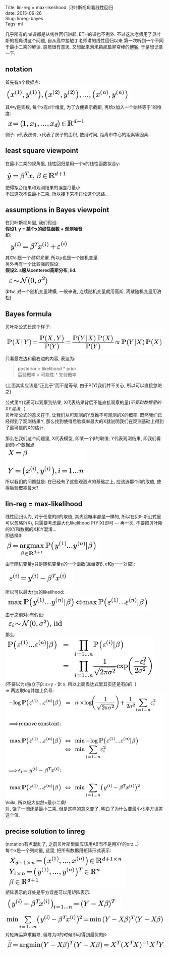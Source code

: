 Title: lin-reg = max-likelihood: 贝叶斯视角看线性回归   
date: 2015-09-26   
Slug: linreg-bayes   
Tags: ml   
   
   
几乎所有的ml课都是从线性回归讲起, ETH的课也不例外. 不过这次老师用了贝叶斯的视角讲这个问题, 自从高中接触丁老师讲的线性回归以来 第一次听到一个不同于最小二乘的解读, 感觉很有意思. 又想起来刘未鹏那篇非常棒的[博客](http://mindhacks.cn/2008/09/21/the-magical-bayesian-method/), 于是想记录一下.    
   
notation   
--------   
首先有n个数据点:    
![](_images/linreg-bayes/pasted_image001.png)   
其中y是实数, 每个x有d个维度, 为了方便表示截距, 再给x加入一个始终等于1的维度:    
![](_images/linreg-bayes/pasted_image002.png)   
例子: y代表房价, x代表了房子的面积, 使用时间, 距离市中心的距离等因素.   
   
least square viewpoint   
----------------------   
在最小二乘的视角里, 线性回归是用一个x的线性函数拟合y:    
![](_images/linreg-bayes/pasted_image003.png)   
使得拟合结果和观测结果的误差尽量小.    
不过这次不说最小二乘, 所以接下来不讨论这个思路...   
   
assumptions in Bayes viewpoint   
------------------------------   
在贝叶斯视角里, 我们假设:   
**假设1. y = 某个x的线性函数 + 观测噪音**   
即:    
![](_images/linreg-bayes/pasted_image006.png)   
其中εi是一个*随机变量*, 所以y也是一个随机变量.    
另外再有一个比较强的假设:   
**假设2.  ε服从centered高斯分布, iid.**   
![](_images/linreg-bayes/pasted_image007.png)   
(btw, 对一个随机变量建模, 一般来说, 连续随机变量就用高斯, 离散随机变量用泊松)   
   
Bayes formula   
-------------   
贝叶斯公式长这个样子:    
![](_images/linreg-bayes/pasted_image004.png)   
只看最左边和最右边的内容, 表达为:    
>posterior = likelihood * prior   
后验概率 = 可能性 * 先验概率   

(上面其实应该是"正比于"而不是等号, 由于P(Y)我们并不关心, 所以可以直接忽略之)   
   
公式里Y代表可以观察到结果, X代表结果背后不能直接观察的量(*不要和数据里的XY混淆...*).    
贝叶斯公式的意义在于, 让我们从可观测的Y反推不可观测的X的概率. 既然我们已经得到了观测结果Y, 那么找到使得后验概率最大的X就说明我们在观测基础上得到了最可信的X的估计.    
   
那么在我们这个问题里, X代表模型, 即某一个β的取值; Y代表观测结果, 即我们看到的n个数据点.    
![](_images/linreg-bayes/pasted_image005.png)   
所以我们的问题就是: 在已经有了这些观测点的基础之上, 应该选那个β的取值, 使得后验概率最大?   
   
lin-reg = max-likelihood   
------------------------   
线性回归认为, 对于任意的β的取值, 其先验概率都是一样的, 所以在贝叶斯公式里可以忽略ℙ(X), 只需要考虑最大化likelihood ℙ(Y|​X)即可 — 再一次, 不要把贝叶斯的XY和数据的X和Y混淆...    
即选择β:   
![](_images/linreg-bayes/pasted_image015.png)    
由于随机变量y只是随机变量ε的一个函数(且给定β, ε和y一一对应):    
![](_images/linreg-bayes/pasted_image008.png)   
所以可以最大化ε的likelihood:    
![](_images/linreg-bayes/pasted_image009.png)   
由于之前对ε有假设:    
![](_images/linreg-bayes/pasted_image010.png)   
那么:    
![](_images/linreg-bayes/pasted_image011.png)   
(不要以为ε独立于β: ε=y - βt x, 所以上面表达式里其实还是有β的. )   
⇒ 两边取log并加上负号:    
![](_images/linreg-bayes/pasted_image014.png)   
Voila, 所以极大似然=最小二乘!    
对, 饶了一圈还是最小二乘, 但是这样的意义变了, 明白了为什么要最小化平方误差这个值.   
   
precise solution to linreg   
--------------------------   
(notation有点混乱了, 之前贝叶斯里面应该用AB而不是用XY的orz...)   
每个x是一个列向量, 这里, 把所有数据用矩阵形式表示:    
![](_images/linreg-bayes/pasted_image016.png)   
矩阵表示的好处是平方误差可以用矩阵表示:    
![](_images/linreg-bayes/pasted_image017.png)   
![](_images/linreg-bayes/pasted_image018.png)   
对矩阵运算求偏导, 偏导为0的时候即可得到最优的β:   
![](_images/linreg-bayes/pasted_image019.png)   
   
